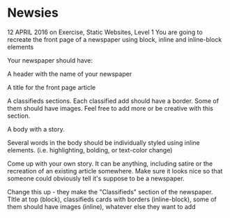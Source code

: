 # Newsies
12 APRIL 2016 on Exercise, Static Websites, Level 1
You are going to recreate the front page of a newspaper using block, inline and inline-block elements

Your newspaper should have:

A header with the name of your newspaper

A title for the front page article

A classifieds sections. Each classified add should have a border. Some of them should have images. Feel free to add more or be creative with this section.

A body with a story.

Several words in the body should be individually styled using inline elements. (i.e. highlighting, bolding, or text-color change)

Come up with your own story. It can be anything, including satire or the recreation of an existing article somewhere. Make sure it looks nice so that someone could obviously tell it's suppose to be a newspaper.

Change this up - they make the "Classifieds" section of the newspaper. TItle at top (block), classifieds cards with borders (inline-block), some of them should have images (inline), whatever else they want to add